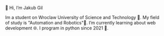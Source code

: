 👋 Hi, I’m Jakub Gil

Im a student on Wroclaw University of Science and Technology 🏫. My field of study is "Automation and Robotics"🤖. I’m currently learning about web development 🌐. I program in python since 2021 🐍.
